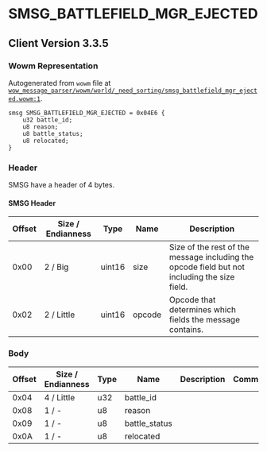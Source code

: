 # SMSG_BATTLEFIELD_MGR_EJECTED

## Client Version 3.3.5

### Wowm Representation

Autogenerated from `wowm` file at [`wow_message_parser/wowm/world/_need_sorting/smsg_battlefield_mgr_ejected.wowm:1`](https://github.com/gtker/wow_messages/tree/main/wow_message_parser/wowm/world/_need_sorting/smsg_battlefield_mgr_ejected.wowm#L1).
```rust,ignore
smsg SMSG_BATTLEFIELD_MGR_EJECTED = 0x04E6 {
    u32 battle_id;
    u8 reason;
    u8 battle_status;
    u8 relocated;
}
```
### Header

SMSG have a header of 4 bytes.

#### SMSG Header

| Offset | Size / Endianness | Type   | Name   | Description |
| ------ | ----------------- | ------ | ------ | ----------- |
| 0x00   | 2 / Big           | uint16 | size   | Size of the rest of the message including the opcode field but not including the size field.|
| 0x02   | 2 / Little        | uint16 | opcode | Opcode that determines which fields the message contains.|

### Body

| Offset | Size / Endianness | Type | Name | Description | Comment |
| ------ | ----------------- | ---- | ---- | ----------- | ------- |
| 0x04 | 4 / Little | u32 | battle_id |  |  |
| 0x08 | 1 / - | u8 | reason |  |  |
| 0x09 | 1 / - | u8 | battle_status |  |  |
| 0x0A | 1 / - | u8 | relocated |  |  |

